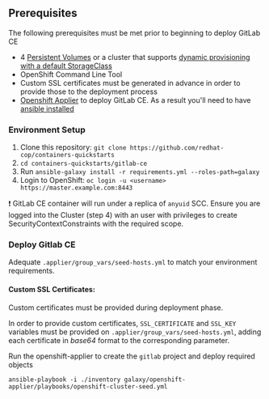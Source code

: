 ## Prerequisites

The following prerequisites must be met prior to beginning to deploy GitLab CE

* 4 [Persistent Volumes](https://docs.openshift.com/container-platform/3.11/architecture/additional_concepts/storage.html) or a cluster that supports [dynamic provisioning with a default StorageClass](https://docs.openshift.com/container-platform/3.11/install_config/storage_examples/storage_classes_dynamic_provisioning.html)
* OpenShift Command Line Tool
* Custom SSL certificates must be generated in advance in order to provide those to the deployment process
* [Openshift Applier](https://github.com/redhat-cop/openshift-applier/) to deploy GitLab CE. As a result you'll need to have [ansible installed](http://docs.ansible.com/ansible/latest/intro_installation.html)


### Environment Setup

1. Clone this repository: `git clone https://github.com/redhat-cop/containers-quickstarts`
2. `cd containers-quickstarts/gitlab-ce`
3. Run `ansible-galaxy install -r requirements.yml --roles-path=galaxy`
4. Login to OpenShift: `oc login -u <username> https://master.example.com:8443`

:heavy_exclamation_mark: GitLab CE container will run under a replica of `anyuid` SCC. Ensure you are logged into the Cluster (step 4) with an user with privileges to create SecurityContextConstraints with the required scope.

### Deploy Gitlab CE

Adequate `.applier/group_vars/seed-hosts.yml` to match your environment requirements.

#### Custom SSL Certificates:

Custom certificates must be provided during deployment phase.

In order to provide custom certificates, `SSL_CERTIFICATE` and `SSL_KEY` variables must be provided on `.applier/group_vars/seed-hosts.yml`, adding each certificate in *base64* format to the corresponding parameter.

Run the openshift-applier to create the `gitlab` project and deploy required objects
```
ansible-playbook -i ./inventory galaxy/openshift-applier/playbooks/openshift-cluster-seed.yml
```
